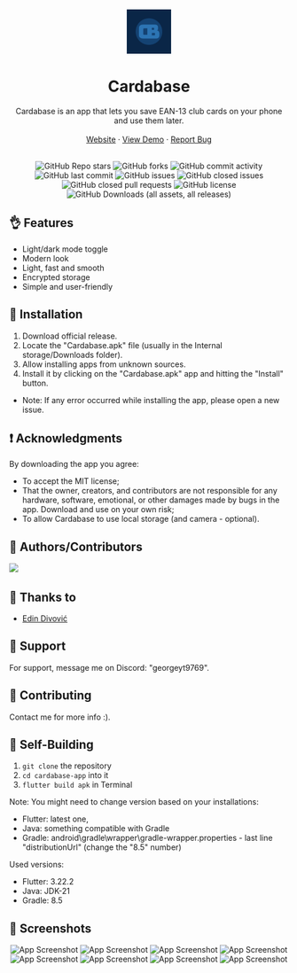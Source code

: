 <a name="readme-top"></a>

<br />
<div align="center">
  <a href="https://github.com/github_username/repo_name">
    <img src="CB.png" alt="Logo" width="80" height="80">
  </a>

<h1 align="center">Cardabase</h1>

  <p align="center">
    Cardabase is an app that lets you save EAN-13 club cards on your phone and use them later.
    <br />
    <!-- <a href="https://github.com/github_username/repo_name"><strong>Explore the docs »</strong></a>
    <br /> -->
    <br />
    <a href="https://georgeyt9769.github.io/cardabase/">Website</a>
    ·
    <a href="https://georgeyt9769.github.io/cardabase/webapp/index.html">View Demo</a>
    ·
    <a href="https://github.com/GeorgeYT9769/cardabase-app/issues/new">Report Bug</a>
  </p>
</div>

<br />


<div align="center">
  <img alt="GitHub Repo stars" src="https://img.shields.io/github/stars/GeorgeYT9769/cardabase-app?style=for-the-badge&label=Stars">
  <img alt="GitHub forks" src="https://img.shields.io/github/forks/GeorgeYT9769/cardabase-app?style=for-the-badge&label=Forks">
  <img alt="GitHub commit activity" src="https://img.shields.io/github/commit-activity/y/GeorgeYT9769/cardabase-app?style=for-the-badge&label=Commit Activity">
  <img alt="GitHub last commit" src="https://img.shields.io/github/last-commit/GeorgeYT9769/cardabase-app?style=for-the-badge&label=Last Commit">
  <img alt="GitHub issues" src="https://img.shields.io/github/issues/GeorgeYT9769/cardabase-app?style=for-the-badge&label=Issues Opened">
  <img alt="GitHub closed issues" src="https://img.shields.io/github/issues-closed/GeorgeYT9769/cardabase-app?style=for-the-badge&label=Issues Closed">
  <img alt="GitHub closed pull requests" src="https://img.shields.io/github/issues-pr-closed/GeorgeYT9769/cardabase-app?style=for-the-badge&label=Pull Requests">
  <img alt="GitHub license" src="https://img.shields.io/github/license/GeorgeYT9769/cardabase-app?style=for-the-badge&label=License">
  <img alt="GitHub Downloads (all assets, all releases)" src="https://img.shields.io/github/downloads/GeorgeYT9769/cardabase-app/total?style=for-the-badge&label=Downloads">
</div>



## 👌 Features

- Light/dark mode toggle
- Modern look
- Light, fast and smooth
- Encrypted storage
- Simple and user-friendly

## 📲 Installation

1. Download official release.
2. Locate the "Cardabase.apk" file (usually in the Internal storage/Downloads folder).
3. Allow installing apps from unknown sources.
4. Install it by clicking on the "Cardabase.apk" app and hitting the "Install" button.
- Note: If any error occurred while installing the app, please open a new issue.

## ❗ Acknowledgments

By downloading the app you agree:

- To accept the MIT license;
- That the owner, creators, and contributors are not responsible for any hardware, software, emotional, or other damages made by bugs in the app. Download and use on your own risk;
- To allow Cardabase to use local storage (and camera - optional).

## 👨 Authors/Contributors

<a href="https://github.com/GeorgeYT9769/">
  <img src="https://contrib.rocks/image?repo=GeorgeYT9769/cardabase-app" />
</a>

## 🤝 Thanks to

- [Edin Divović](https://www.youtube.com/@NotEdin_)

## 🙌 Support

For support, message me on Discord: "georgeyt9769".

## 🤝 Contributing
Contact me for more info :).

## 🔨 Self-Building
1. `git clone` the repository
2. `cd cardabase-app` into it
3. `flutter build apk` in Terminal

Note: You might need to change version based on your installations:
- Flutter: latest one,
- Java: something compatible with Gradle
- Gradle: android\gradle\wrapper\gradle-wrapper.properties - last line "distributionUrl" (change the "8.5" number)

Used versions:
- Flutter: 3.22.2
- Java: JDK-21
- Gradle: 8.5

## 📸 Screenshots

<div align="center">

![App Screenshot](https://github.com/GeorgeYT9769/cardabase-app/blob/main/fastlane/metadata/android/en-US/images/phoneScreenshots/1.png?raw=true)
![App Screenshot](https://github.com/GeorgeYT9769/cardabase-app/blob/main/fastlane/metadata/android/en-US/images/phoneScreenshots/2.png?raw=true)
![App Screenshot](https://github.com/GeorgeYT9769/cardabase-app/blob/main/fastlane/metadata/android/en-US/images/phoneScreenshots/3.png?raw=true)
![App Screenshot](https://github.com/GeorgeYT9769/cardabase-app/blob/main/fastlane/metadata/android/en-US/images/phoneScreenshots/4.png?raw=true)
![App Screenshot](https://github.com/GeorgeYT9769/cardabase-app/blob/main/fastlane/metadata/android/en-US/images/phoneScreenshots/5.png?raw=true)
![App Screenshot](https://github.com/GeorgeYT9769/cardabase-app/blob/main/fastlane/metadata/android/en-US/images/phoneScreenshots/6.png?raw=true)
![App Screenshot](https://github.com/GeorgeYT9769/cardabase-app/blob/main/fastlane/metadata/android/en-US/images/phoneScreenshots/7.png?raw=true)
![App Screenshot](https://github.com/GeorgeYT9769/cardabase-app/blob/main/fastlane/metadata/android/en-US/images/phoneScreenshots/8.png?raw=true)

</div>
